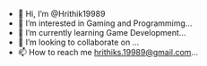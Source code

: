 - 👋 Hi, I’m @Hrithik19989
- 👀 I’m interested in Gaming and Programmimg...
- 🌱 I’m currently learning Game Development...
- 💞️ I’m looking to collaborate on ...
- 📫 How to reach me hrithiks.19989@gmail.com...

<!---
Hrithik19989/Hrithik19989 is a ✨ special ✨ repository because its `README.md` (this file) appears on your GitHub profile.
You can click the Preview link to take a look at your changes.
--->
